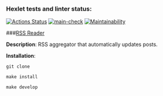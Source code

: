 ### Hexlet tests and linter status:

[![Actions Status](https://github.com/MaxSmirnov01/frontend-project-11/workflows/hexlet-check/badge.svg)](https://github.com/MaxSmirnov01/frontend-project-11/actions) [![main-check](https://github.com/MaxSmirnov01/frontend-project-11/actions/workflows/main-check.yml/badge.svg)](https://github.com/MaxSmirnov01/frontend-project-11/actions/workflows/main-check.yml) [![Maintainability](https://api.codeclimate.com/v1/badges/76d877b65b77d94a53c7/maintainability)](https://codeclimate.com/github/MaxSmirnov01/frontend-project-11/maintainability)

###[RSS Reader](https://frontend-project-11-1.vercel.app/)

**Description**:
RSS aggregator that automatically updates posts.

**Installation**:

```
git clone
```

```
make install
```

```
make develop
```
